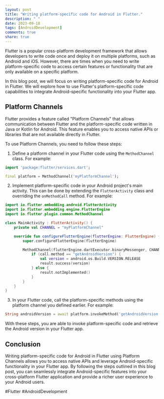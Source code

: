 ```yaml
---
layout: post
title: "Writing platform-specific code for Android in Flutter."
description: " "
date: 2023-09-18
tags: [AndroidDevelopment]
comments: true
share: true
---
```


Flutter is a popular cross-platform development framework that allows developers to write code once and deploy it on multiple platforms, such as Android and iOS. However, there are times when you need to write platform-specific code to access certain features or functionality that are only available on a specific platform.

In this blog post, we will focus on writing platform-specific code for Android in Flutter. We will explore how to use Flutter's platform-specific code capabilities to integrate Android-specific functionality into your Flutter app.

## Platform Channels

Flutter provides a feature called "Platform Channels" that allows communication between Flutter and the platform-specific code written in Java or Kotlin for Android. This feature enables you to access native APIs or libraries that are not available directly in Flutter.

To use Platform Channels, you need to follow these steps:

1. Define a platform channel in your Flutter code using the `MethodChannel` class. For example:

```dart
import 'package:flutter/services.dart';

final platform = MethodChannel('myPlatformChannel');
```

2. Implement platform-specific code in your Android project's main activity. This can be done by extending the `FlutterActivity` class and overriding the `onMethodCall` method. For example:

```kotlin
import io.flutter.embedding.android.FlutterActivity
import io.flutter.embedding.engine.FlutterEngine
import io.flutter.plugin.common.MethodChannel

class MainActivity : FlutterActivity() {
    private val CHANNEL = "myPlatformChannel"

    override fun configureFlutterEngine(flutterEngine: FlutterEngine) {
        super.configureFlutterEngine(flutterEngine)

        MethodChannel(flutterEngine.dartExecutor.binaryMessenger, CHANNEL).setMethodCallHandler { call, result ->
            if (call.method == "getAndroidVersion") {
                val version = android.os.Build.VERSION.RELEASE
                result.success(version)
            } else {
                result.notImplemented()
            }
        }
    }
}
```

3. In your Flutter code, call the platform-specific methods using the platform channel you defined earlier. For example:

```dart
String androidVersion = await platform.invokeMethod('getAndroidVersion');
```

With these steps, you are able to invoke platform-specific code and retrieve the Android version in your Flutter app.

## Conclusion

Writing platform-specific code for Android in Flutter using Platform Channels allows you to access native APIs and leverage Android-specific functionality in your Flutter app. By following the steps outlined in this blog post, you can seamlessly integrate Android-specific features into your cross-platform Flutter application and provide a richer user experience to your Android users.

#Flutter #AndroidDevelopment